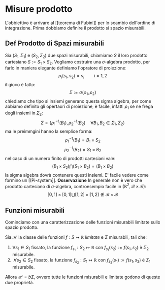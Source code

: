 # Misure prodotto
L'obbiettivo è arrivare al [[teorema di Fubini]] per lo scambio dell'ordine di integrazione. Prima dobbiamo definire il prodotto si spazio misurabili.

## Def Prodotto di Spazi misurabili
Sia $(S_1,\Sigma_1)$ e $(S_2,\Sigma_2)$ due spazi misurabili, chiamiamo $S$ il loro prodotto cartesiano $S:= S_1 \times S_2$. Vogliamo costruire una $\sigma$-algebra prodotto, per farlo in maniera elegante definiamo l'opratore di proiezione:
$$
\rho_i (s_1,s_2) = s_i \qquad i=1,2
$$
il gioco è fatto:
$$
\Sigma := \sigma(\rho_1,\rho_2)
$$
chiediamo che tipo si insiemi generano questa sigma algebra, per come abbiamo definito gli opertaori di proiezione, è facile, infatti $\rho_1$ se ne frega degli insiemi in $\Sigma_2$:
$$
\Sigma = \{\rho_1^{-1}(B_1), \rho_2^{-1}(B_2) \quad \forall B_1,B_2 \in \Sigma_1,\Sigma_2 \}
$$
ma le preimmgini hanno la semplice forma:
$$
\rho_1^{-1}(B_1)= B_1 \times S_2
$$
$$
\rho_2^{-1}(B_2) = S_1 \times B_2
$$
nel caso di un numero finito di prodotti cartesiani vale:
$$
(B_1 \times S_2) \bigcap (S_1 \times B_2) = (B_1 \times B_2)
$$
la sigma algebra dovrà contenere questi insiemi. E' facile vedere come formino un [[Pi-system]].
**Osservazione**
In generale non è vero che prodotto cartesiano di $\sigma$-algebra, controesempio facile in $(\mathbb{R}^2, \mathcal{B} \times \mathcal{B} )$:
$$
[0,1]\times [0,1] \bigcup [1,2]\times [1,2] \notin \mathcal{B}\times \mathcal{B}
$$
## Funzioni misurabili
Cominciamo con una caratterizzazione delle funzioni misurabili limitate sullo spazio prodotto.

Sia $\mathcal{H}$ la classe delle funzioni $f : S \mapsto \mathbb{R}$ _limitate_ e $\Sigma$ misurabili, tali che:
1. $\forall s_1 \in S_1$ fissato, la funzione $f_{s_1} : S_2 \mapsto \mathbb{R}$ con $f_{s_1}(s_2) := f(s_1,s_2)$ è $\Sigma_2$ misurabile.
2. .$\forall s_2 \in S_2$ fissato, la funzione $f_{s_2} : S_1 \mapsto \mathbb{R}$ con $f_{s_2}(s_1) := f(s_1,s_2)$ è $\Sigma_1$ misurabile.

Allora $\mathcal{H} = b\Sigma$, ovvero tutte le funzioni misurabili e limitate godono di queste due proprietà.

